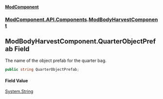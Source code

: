 #### [ModComponent](index.md 'index')
### [ModComponent.API.Components](index.md#ModComponent.API.Components 'ModComponent.API.Components').[ModBodyHarvestComponent](ModBodyHarvestComponent.md 'ModComponent.API.Components.ModBodyHarvestComponent')

## ModBodyHarvestComponent.QuarterObjectPrefab Field

The name of the object prefab for the quarter bag.

```csharp
public string QuarterObjectPrefab;
```

#### Field Value
[System.String](https://docs.microsoft.com/en-us/dotnet/api/System.String 'System.String')